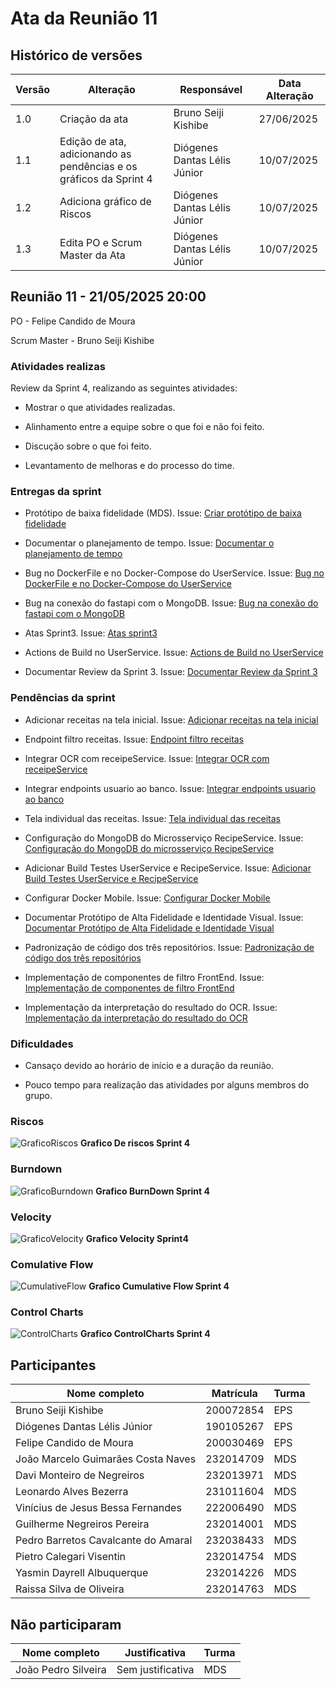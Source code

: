 # Ata da Reunião 11

## Histórico de versões

| Versão | Alteração       | Responsável         | Data Alteração |
|--------|-----------------|---------------------|----------------|
| 1.0    | Criação da ata  | Bruno Seiji Kishibe | 27/06/2025     |
| 1.1    | Edição de ata, adicionando as pendências e os gráficos da Sprint 4  | Diógenes Dantas Lélis Júnior | 10/07/2025  |
| 1.2    | Adiciona gráfico de Riscos  | Diógenes Dantas Lélis Júnior | 10/07/2025  |
| 1.3    | Edita PO e Scrum Master da Ata  | Diógenes Dantas Lélis Júnior | 10/07/2025  |

## Reunião 11 - 21/05/2025 20:00

PO - Felipe Candido de Moura

Scrum Master - Bruno Seiji Kishibe

### Atividades realizas

Review da Sprint 4, realizando as seguintes atividades:

- Mostrar o que atividades realizadas.

- Alinhamento entre a equipe sobre o que foi e não foi feito.

- Discução sobre o que foi feito.

- Levantamento de melhoras e do processo do time.

### Entregas da sprint

- Protótipo de baixa fidelidade (MDS). Issue: [Criar protótipo de baixa fidelidade](https://app.zenhub.com/workspaces/2025-1time3ocr-67f593a6ef2d81000f2d84b4/issues/gh/fga-eps-mds/2025.1-sidechef-docs/1)

- Documentar o planejamento de tempo. Issue: [Documentar o planejamento de tempo](https://app.zenhub.com/workspaces/2025-1time3ocr-67f593a6ef2d81000f2d84b4/issues/gh/fga-eps-mds/2025.1-sidechef-docs/19)

- Bug no DockerFile e no Docker-Compose do UserService. Issue: [Bug no DockerFile e no Docker-Compose do UserService](https://app.zenhub.com/workspaces/2025-1time3ocr-67f593a6ef2d81000f2d84b4/issues/gh/fga-eps-mds/2025.1-sidechef-docs/53)

- Bug na conexão do fastapi com o MongoDB. Issue: [Bug na conexão do fastapi com o MongoDB](https://app.zenhub.com/workspaces/2025-1time3ocr-67f593a6ef2d81000f2d84b4/issues/gh/fga-eps-mds/2025.1-sidechef-docs/55)

- Atas Sprint3. Issue: [Atas sprint3](https://app.zenhub.com/workspaces/2025-1time3ocr-67f593a6ef2d81000f2d84b4/issues/gh/fga-eps-mds/2025.1-sidechef-docs/54)

- Actions de Build no UserService. Issue: [Actions de Build no UserService](https://app.zenhub.com/workspaces/2025-1time3ocr-67f593a6ef2d81000f2d84b4/issues/gh/fga-eps-mds/2025.1-sidechef-docs/57)

- Documentar Review da Sprint 3. Issue: [Documentar Review da Sprint 3](https://app.zenhub.com/workspaces/2025-1time3ocr-67f593a6ef2d81000f2d84b4/issues/gh/fga-eps-mds/2025.1-sidechef-docs/60)

### Pendências da sprint

- Adicionar receitas na tela inicial. Issue: [Adicionar receitas na tela inicial](https://app.zenhub.com/workspaces/2025-1time3ocr-67f593a6ef2d81000f2d84b4/issues/gh/fga-eps-mds/2025.1-sidechef-docs/42)

- Endpoint filtro receitas. Issue: [Endpoint filtro receitas](https://app.zenhub.com/workspaces/2025-1time3ocr-67f593a6ef2d81000f2d84b4/issues/gh/fga-eps-mds/2025.1-sidechef-docs/43)

- Integrar OCR com receipeService. Issue: [Integrar OCR com receipeService](https://app.zenhub.com/workspaces/2025-1time3ocr-67f593a6ef2d81000f2d84b4/issues/gh/fga-eps-mds/2025.1-sidechef-docs/44)

- Integrar endpoints usuario ao banco. Issue: [Integrar endpoints usuario ao banco](https://app.zenhub.com/workspaces/2025-1time3ocr-67f593a6ef2d81000f2d84b4/issues/gh/fga-eps-mds/2025.1-sidechef-docs/45)

- Tela individual das receitas. Issue: [Tela individual das receitas](https://app.zenhub.com/workspaces/2025-1time3ocr-67f593a6ef2d81000f2d84b4/issues/gh/fga-eps-mds/2025.1-sidechef-docs/46)

- Configuração do MongoDB do Microsserviço RecipeService. Issue: [Configuração do MongoDB do microsserviço RecipeService](https://app.zenhub.com/workspaces/2025-1time3ocr-67f593a6ef2d81000f2d84b4/issues/gh/fga-eps-mds/2025.1-sidechef-docs/52)

- Adicionar Build Testes UserService e RecipeService. Issue: [Adicionar Build Testes UserService e RecipeService](https://app.zenhub.com/workspaces/2025-1time3ocr-67f593a6ef2d81000f2d84b4/issues/gh/fga-eps-mds/2025.1-sidechef-docs/59)

- Configurar Docker Mobile. Issue: [Configurar Docker Mobile](https://app.zenhub.com/workspaces/2025-1time3ocr-67f593a6ef2d81000f2d84b4/issues/gh/fga-eps-mds/2025.1-sidechef-docs/63)

- Documentar Protótipo de Alta Fidelidade e Identidade Visual. Issue: [Documentar Protótipo de Alta Fidelidade e Identidade Visual](https://app.zenhub.com/workspaces/2025-1time3ocr-67f593a6ef2d81000f2d84b4/issues/gh/fga-eps-mds/2025.1-sidechef-docs/66)

- Padronização de código dos três repositórios. Issue: [Padronização de código dos três repositórios](https://app.zenhub.com/workspaces/2025-1time3ocr-67f593a6ef2d81000f2d84b4/issues/gh/fga-eps-mds/2025.1-sidechef-docs/69)

- Implementação de componentes de filtro FrontEnd. Issue: [Implementação de componentes de filtro FrontEnd](https://app.zenhub.com/workspaces/2025-1time3ocr-67f593a6ef2d81000f2d84b4/issues/gh/fga-eps-mds/2025.1-sidechef-docs/71)

- Implementação da interpretação do resultado do OCR. Issue: [Implementação da interpretação do resultado do OCR](https://app.zenhub.com/workspaces/2025-1time3ocr-67f593a6ef2d81000f2d84b4/issues/gh/fga-eps-mds/2025.1-sidechef-docs/70)

### Dificuldades

- Cansaço devido ao horário de início e a duração da reunião.

- Pouco tempo para realização das atividades por alguns membros do grupo.

### Riscos

![GraficoRiscos](../../assets/sprint4/GraficoRiscosSprint4.png)
**Grafico De riscos Sprint 4**

### Burndown

![GraficoBurndown](../../assets/sprint4/BurndownGrafico4.png)
**Grafico BurnDown Sprint 4**

### Velocity

![GraficoVelocity](../../assets/sprint4/VelocitySprint4.png)
**Grafico Velocity Sprint4**

### Comulative Flow

![CumulativeFlow](../../assets/sprint4/CumulativeFlowSprint4.png)
**Grafico Cumulative Flow Sprint 4**

### Control Charts

![ControlCharts](../../assets/sprint4/ControlChartsSprint4.png)
**Grafico ControlCharts Sprint 4**

## Participantes

| Nome completo                                 | Matrícula   | Turma |
|-----------------------------------------------|-------------|-------|
| Bruno Seiji Kishibe                           | 200072854   | EPS   |
| Diógenes Dantas Lélis Júnior                  | 190105267   | EPS   |
| Felipe Candido de Moura                       | 200030469   | EPS   |
| João Marcelo Guimarães Costa Naves            | 232014709   | MDS   |
| Davi Monteiro de Negreiros                    | 232013971   | MDS   |
| Leonardo Alves Bezerra                        | 231011604   | MDS   | 
| Vinícius de Jesus Bessa Fernandes             | 222006490   | MDS   | 
| Guilherme Negreiros Pereira                   | 232014001   | MDS   |
| Pedro Barretos Cavalcante do Amaral           | 232038433   | MDS   |
| Pietro Calegari Visentin                      | 232014754   | MDS   |
| Yasmin Dayrell Albuquerque                    | 232014226   | MDS   |
| Raissa Silva de Oliveira                      | 232014763   | MDS   |


## Não participaram

| Nome completo                                 | Justificativa                                        | Turma |
|-----------------------------------------------|------------------------------------------------------|-------|
| João Pedro Silveira                           | Sem justificativa                                       | MDS   |




